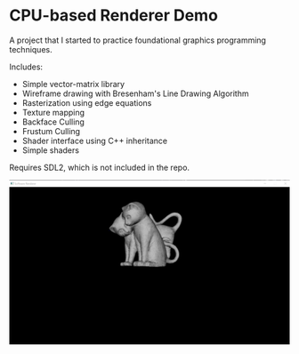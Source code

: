 # CPU-based Renderer Demo

A project that I started to practice foundational graphics programming techniques.

Includes:
* Simple vector-matrix library
* Wireframe drawing with Bresenham's Line Drawing Algorithm
* Rasterization using edge equations
* Texture mapping
* Backface Culling
* Frustum Culling
* Shader interface using C++ inheritance
* Simple shaders

Requires SDL2, which is not included in the repo.

![Stone cat](/stone_cat.png)
